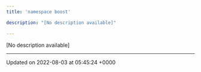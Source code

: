 ```yaml
---
title: 'namespace boost'

description: "[No description available]"

---
```







[No description available]






-------------------------------

Updated on 2022-08-03 at 05:45:24 +0000